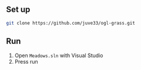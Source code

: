 ## Set up
```bash
git clone https://github.com/juve33/ogl-grass.git
```

## Run
1. Open `Meadows.sln` with Visual Studio
2. Press run